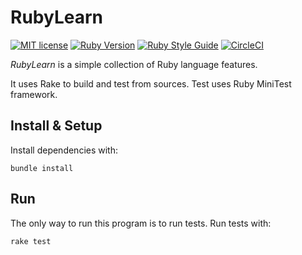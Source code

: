 # RubyLearn

[![MIT license](http://img.shields.io/badge/license-MIT-brightgreen.svg)](http://opensource.org/licenses/MIT)
[![Ruby Version](https://img.shields.io/badge/Ruby_Version-3.0.1-red)](https://www.ruby-lang.org/en/downloads/releases/)
[![Ruby Style Guide](https://img.shields.io/badge/code_style-rubocop-brightgreen.svg)](https://github.com/rubocop-hq/rubocop)
[![CircleCI](https://circleci.com/gh/guildenstern70/RubyLearn/tree/master.svg?style=svg)](https://circleci.com/gh/guildenstern70/RubyLearn/tree/master)

*RubyLearn* is a simple collection of Ruby language features.

It uses Rake to build and test from sources. Test uses Ruby MiniTest framework.

## Install & Setup

Install dependencies with:

    bundle install

## Run

The only way to run this program is to run tests. Run tests with:

    rake test



